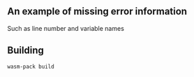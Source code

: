 ## An example of missing error information

Such as line number and variable names



## Building

```bash
wasm-pack build
``` 
